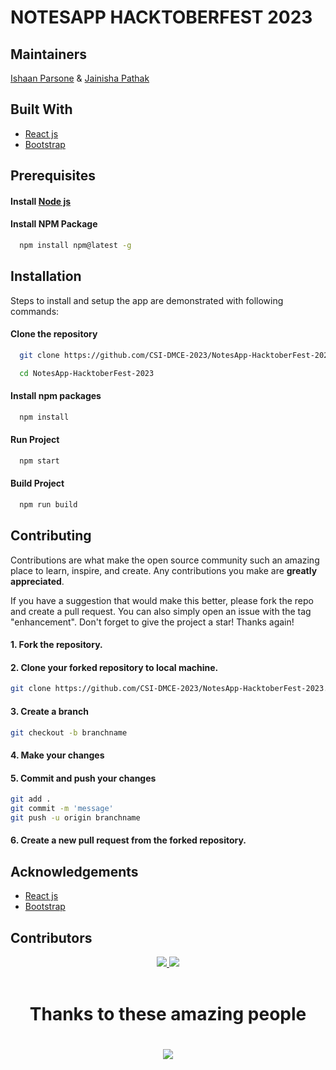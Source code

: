 # NOTESAPP HACKTOBERFEST 2023

## Maintainers

[Ishaan Parsone](https://github.com/Ishaan-Parsone) & [Jainisha Pathak](https://github.com/JainishaPathak)

## Built With

- [React js](https://reactjs.org/)
- [Bootstrap](https://getbootstrap.com/)

## Prerequisites

#### Install [Node js](https://nodejs.org/en/)

#### Install NPM Package

```bash
  npm install npm@latest -g
```

## Installation

Steps to install and setup the app are demonstrated with following commands:

#### Clone the repository

```bash
  git clone https://github.com/CSI-DMCE-2023/NotesApp-HacktoberFest-2023.git
```

```bash
  cd NotesApp-HacktoberFest-2023
```

#### Install npm packages

```bash
  npm install
```

#### Run Project

```bash
  npm start
```

#### Build Project

```bash
  npm run build
```

## Contributing

Contributions are what make the open source community such an amazing place to learn, inspire, and create. Any contributions you make are **greatly appreciated**.

If you have a suggestion that would make this better, please fork the repo and create a pull request. You can also simply open an issue with the tag "enhancement".
Don't forget to give the project a star! Thanks again!

#### 1. Fork the repository.

#### 2. Clone your forked repository to local machine.

```bash
git clone https://github.com/CSI-DMCE-2023/NotesApp-HacktoberFest-2023.git
```

#### 3. Create a branch

```bash
git checkout -b branchname
```

#### 4. Make your changes

#### 5. Commit and push your changes

```bash
git add .
git commit -m 'message'
git push -u origin branchname
```

#### 6. Create a new pull request from the forked repository.

## Acknowledgements

- [React js](https://reactjs.org/)
- [Bootstrap](https://getbootstrap.com/)

## Contributors

<div align="center">
<a href="">
<img src="https://forthebadge.com/images/badges/built-by-developers.svg"  > 
</a>
<a href="">
<img src="https://forthebadge.com/images/badges/built-with-love.svg"  >
</a>
</div>
<br>
<div align="center">
<h1 >
 <b>Thanks to these amazing people</b>
<h1>
  <img src="https://contrib.rocks/image?repo=CSI-DMCE-2023/NotesApp-HacktoberFest-2023&&max=817" />
</div>
